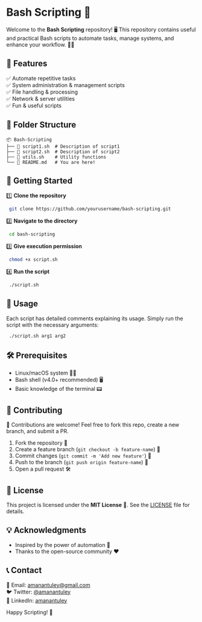 # Bash Scripting 🚀

Welcome to the **Bash Scripting** repository! 🖥️ This repository contains useful and practical Bash scripts to automate tasks, manage systems, and enhance your workflow. 🚀🐧

## 📌 Features

✅ Automate repetitive tasks  
✅ System administration & management scripts  
✅ File handling & processing  
✅ Network & server utilities  
✅ Fun & useful scripts  

## 📂 Folder Structure

```
📦 Bash-Scripting
├── 📜 script1.sh  # Description of script1
├── 📜 script2.sh  # Description of script2
├── 📜 utils.sh    # Utility functions
└── 📜 README.md   # You are here!
```

## 🚀 Getting Started

1️⃣ **Clone the repository**  
```bash
 git clone https://github.com/yourusername/bash-scripting.git
```

2️⃣ **Navigate to the directory**  
```bash
 cd bash-scripting
```

3️⃣ **Give execution permission**  
```bash
 chmod +x script.sh
```

4️⃣ **Run the script**  
```bash
 ./script.sh
```

## 🎯 Usage

Each script has detailed comments explaining its usage. Simply run the script with the necessary arguments:
```bash
 ./script.sh arg1 arg2
```

## 🛠️ Prerequisites

- Linux/macOS system 🐧🍏
- Bash shell (v4.0+ recommended) 🖥️
- Basic knowledge of the terminal 📟

## 🤝 Contributing

🙌 Contributions are welcome! Feel free to fork this repo, create a new branch, and submit a PR.

1. Fork the repository 🍴
2. Create a feature branch (`git checkout -b feature-name`) 🌱
3. Commit changes (`git commit -m 'Add new feature'`) 📝
4. Push to the branch (`git push origin feature-name`) 🚀
5. Open a pull request 🛠️

## 📜 License

This project is licensed under the **MIT License** 📄. See the [LICENSE](LICENSE) file for details.

## 💡 Acknowledgments

- Inspired by the power of automation 🤖
- Thanks to the open-source community ❤️

## 📞 Contact

📧 Email: [amanantuley@gmail.com](mailto:amanantuley@gmail.com)  
🐦 Twitter: [@amanantuley](https://twitter.com/amanantuley)  
💼 LinkedIn: [amanantuley](https://linkedin.com/in/amanantuley)  

Happy Scripting! 🎉


